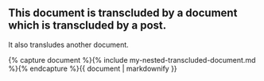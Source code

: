 
## This document is transcluded by a document which is transcluded by a post.

It also transludes another document.

{% capture document %}{% include my-nested-transcluded-document.md %}{% endcapture %}{{ document | markdownify }}
